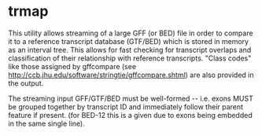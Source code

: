 # trmap
This utility allows streaming of a large GFF (or BED) file in order to compare it to a
reference transcript database (GTF/BED) which is stored in memory as an interval tree.
This allows for fast checking for transcript overlaps and classification of their relationship with reference transcripts.
"Class codes" like those assigned by gffcompare (see http://ccb.jhu.edu/software/stringtie/gffcompare.shtml) 
are also provided in the output.

The streaming input GFF/GTF/BED must be well-formed -- i.e. exons MUST 
be grouped together by transcript ID and immediately follow
their parent feature if present. (for BED-12 this is a given
due to exons being embedded in the same single line).

